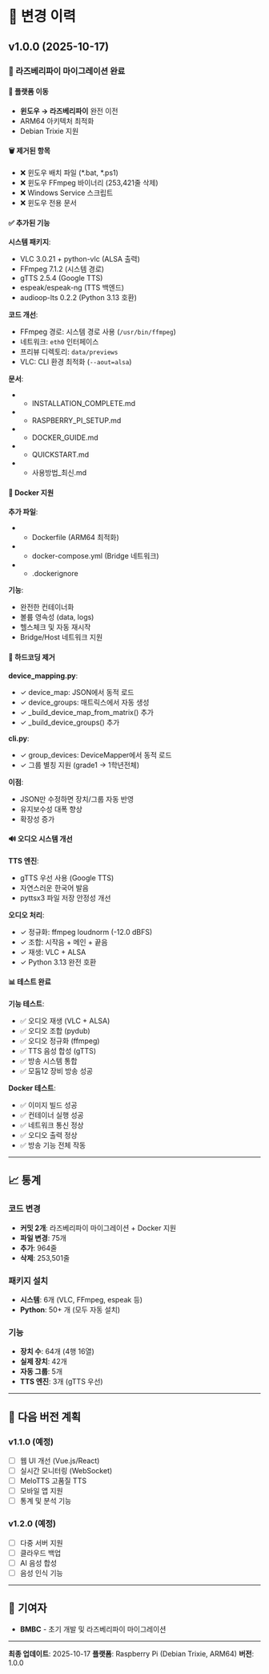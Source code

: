 # 📝 변경 이력

## v1.0.0 (2025-10-17)

### 🎉 라즈베리파이 마이그레이션 완료

#### 🔄 플랫폼 이동
- **윈도우 → 라즈베리파이** 완전 이전
- ARM64 아키텍처 최적화
- Debian Trixie 지원

#### 🗑️ 제거된 항목
- ❌ 윈도우 배치 파일 (*.bat, *.ps1)
- ❌ 윈도우 FFmpeg 바이너리 (253,421줄 삭제)
- ❌ Windows Service 스크립트
- ❌ 윈도우 전용 문서

#### ✅ 추가된 기능

**시스템 패키지**:
- VLC 3.0.21 + python-vlc (ALSA 출력)
- FFmpeg 7.1.2 (시스템 경로)
- gTTS 2.5.4 (Google TTS)
- espeak/espeak-ng (TTS 백엔드)
- audioop-lts 0.2.2 (Python 3.13 호환)

**코드 개선**:
- FFmpeg 경로: 시스템 경로 사용 (`/usr/bin/ffmpeg`)
- 네트워크: `eth0` 인터페이스
- 프리뷰 디렉토리: `data/previews`
- VLC: CLI 환경 최적화 (`--aout=alsa`)

**문서**:
- + INSTALLATION_COMPLETE.md
- + RASPBERRY_PI_SETUP.md
- + DOCKER_GUIDE.md
- + QUICKSTART.md
- + 사용방법_최신.md

#### 🐳 Docker 지원

**추가 파일**:
- + Dockerfile (ARM64 최적화)
- + docker-compose.yml (Bridge 네트워크)
- + .dockerignore

**기능**:
- 완전한 컨테이너화
- 볼륨 영속성 (data, logs)
- 헬스체크 및 자동 재시작
- Bridge/Host 네트워크 지원

#### 🎨 하드코딩 제거

**device_mapping.py**:
- ✓ device_map: JSON에서 동적 로드
- ✓ device_groups: 매트릭스에서 자동 생성
- ✓ _build_device_map_from_matrix() 추가
- ✓ _build_device_groups() 추가

**cli.py**:
- ✓ group_devices: DeviceMapper에서 동적 로드
- ✓ 그룹 별칭 지원 (grade1 → 1학년전체)

**이점**:
- JSON만 수정하면 장치/그룹 자동 반영
- 유지보수성 대폭 향상
- 확장성 증가

#### 🔊 오디오 시스템 개선

**TTS 엔진**:
- gTTS 우선 사용 (Google TTS)
- 자연스러운 한국어 발음
- pyttsx3 파일 저장 안정성 개선

**오디오 처리**:
- ✓ 정규화: ffmpeg loudnorm (-12.0 dBFS)
- ✓ 조합: 시작음 + 메인 + 끝음
- ✓ 재생: VLC + ALSA
- ✓ Python 3.13 완전 호환

#### 📊 테스트 완료

**기능 테스트**:
- ✅ 오디오 재생 (VLC + ALSA)
- ✅ 오디오 조합 (pydub)
- ✅ 오디오 정규화 (ffmpeg)
- ✅ TTS 음성 합성 (gTTS)
- ✅ 방송 시스템 통합
- ✅ 모둠12 장비 방송 성공

**Docker 테스트**:
- ✅ 이미지 빌드 성공
- ✅ 컨테이너 실행 성공
- ✅ 네트워크 통신 정상
- ✅ 오디오 출력 정상
- ✅ 방송 기능 전체 작동

---

## 📈 통계

### 코드 변경
- **커밋 2개**: 라즈베리파이 마이그레이션 + Docker 지원
- **파일 변경**: 75개
- **추가**: 964줄
- **삭제**: 253,501줄

### 패키지 설치
- **시스템**: 6개 (VLC, FFmpeg, espeak 등)
- **Python**: 50+ 개 (모두 자동 설치)

### 기능
- **장치 수**: 64개 (4행 16열)
- **실제 장치**: 42개
- **자동 그룹**: 5개
- **TTS 엔진**: 3개 (gTTS 우선)

---

## 🎯 다음 버전 계획

### v1.1.0 (예정)
- [ ] 웹 UI 개선 (Vue.js/React)
- [ ] 실시간 모니터링 (WebSocket)
- [ ] MeloTTS 고품질 TTS
- [ ] 모바일 앱 지원
- [ ] 통계 및 분석 기능

### v1.2.0 (예정)
- [ ] 다중 서버 지원
- [ ] 클라우드 백업
- [ ] AI 음성 합성
- [ ] 음성 인식 기능

---

## 🤝 기여자

- **BMBC** - 초기 개발 및 라즈베리파이 마이그레이션

---

**최종 업데이트**: 2025-10-17
**플랫폼**: Raspberry Pi (Debian Trixie, ARM64)
**버전**: 1.0.0
